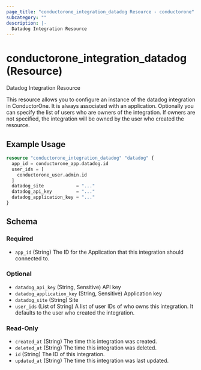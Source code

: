 ```yaml
---
page_title: "conductorone_integration_datadog Resource - conductorone"
subcategory: ""
description: |-
  Datadog Integration Resource
---
```


# conductorone_integration_datadog (Resource)

Datadog Integration Resource

This resource allows you to configure an instance of the datadog integration in ConductorOne.
It is always associated with an application. Optionally you can specify the list of users who are owners of the integration.
If owners are not specified, the integration will be owned by the user who created the resource.

## Example Usage

```terraform
resource "conductorone_integration_datadog" "datadog" {
  app_id = conductorone_app.datadog.id
  user_ids = [
    conductorone_user.admin.id
  ]
  datadog_site            = "..."
  datadog_api_key         = "..."
  datadog_application_key = "..."
}
```

<!-- schema generated by tfplugindocs -->
## Schema

### Required

- `app_id` (String) The ID for the Application that this integration should connected to.

### Optional

- `datadog_api_key` (String, Sensitive) API key
- `datadog_application_key` (String, Sensitive) Application key
- `datadog_site` (String) Site
- `user_ids` (List of String) A list of user IDs of who owns this integration. It defaults to the user who created the integration.

### Read-Only

- `created_at` (String) The time this integration was created.
- `deleted_at` (String) The time this integration was deleted.
- `id` (String) The ID of this integration.
- `updated_at` (String) The time this integration was last updated.
